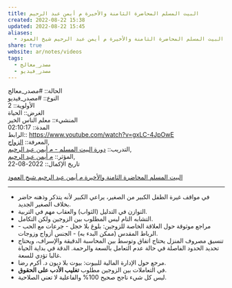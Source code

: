 ```yaml
---  
title: البيت المسلم المحاضرة الثامنة والأخيرة م أيمن عبد الرحيم  
created: 2022-08-22 15:38  
updated: 2022-08-22 15:45  
aliases:  
  - البيت المسلم المحاضرة الثامنة والأخيرة م أيمن عبد الرحيم شيخ العمود  
share: true  
website: ar/notes/videos  
tags:  
  - مصدر_معالج  
  - مصدر_فيديو  
---  
```

  
  
الحالة:: #مصدر_معالج  
النوع:: #مصدر_فيديو  
اﻷولوية:: 2  
الغرض:: الحياة  
المنشيء:: معلم الناس الخير  
المدة:: 02:10:17  
الرابط:: https://www.youtube.com/watch?v=gxLC-4JpOwE  
المعرفة:: [الزواج](%D8%A7%D9%84%D8%B2%D9%88%D8%A7%D8%AC),  
التدريب:: [دورة البيت المسلم - م أيمن عبد الرحيم](%D8%AF%D9%88%D8%B1%D8%A9%20%D8%A7%D9%84%D8%A8%D9%8A%D8%AA%20%D8%A7%D9%84%D9%85%D8%B3%D9%84%D9%85%20-%20%D9%85%20%D8%A3%D9%8A%D9%85%D9%86%20%D8%B9%D8%A8%D8%AF%20%D8%A7%D9%84%D8%B1%D8%AD%D9%8A%D9%85),  
المؤثر:: [م أيمن عبد الرحيم](%D9%85%20%D8%A3%D9%8A%D9%85%D9%86%20%D8%B9%D8%A8%D8%AF%20%D8%A7%D9%84%D8%B1%D8%AD%D9%8A%D9%85),  
تاريخ اﻹكمال::  2022-08-22  
  
   
  
[البيت المسلم المحاضرة الثامنة والأخيرة م أيمن عبد الرحيم شيخ العمود](https://www.youtube.com/watch?v=gxLC-4JpOwE)  
  
---  
  
  
- في مواقف غيرة الطفل الكبير من الصغير، يراعي الكبير لأنه يتذكر وذهنه حاضر بخلاف الصغير الجديد.  
- التوازن في التدليل (الثواب) والعقاب مهم في التربية.  
- التشابه التام ليس المطلوب بين الزوجين ولكن التكامل.  
- مراجع موثوقة حول العلاقة الخاصة للزوجين: بلوغ بلا خجل - جرعات مع الحب - الرباط المقدس (ممكن البدء به) - الجنس أزواج وزوجات.  
- تنسيق مصروف المنزل يحتاج اتفاق وتوسط بين المحاسبة الدقيقة والإسراف، ويحتاج تحديد الحدود الفاصلة في حالة عدم التعامل بالسعة والرحمة. الدقة في بداية الحياة غالبا تؤدي للسعة.  
- مرجع حول الإدارة المالية للبيوت: بيوت بلا ديون د. أكرم رضا.  
- في التعاملات بين الزوجين مطلوب **تغليب الأدب على الحقوق**.  
- ليس كل شيء ناجح صحيح 100% والفاعلية لا تعني الصلاحية.